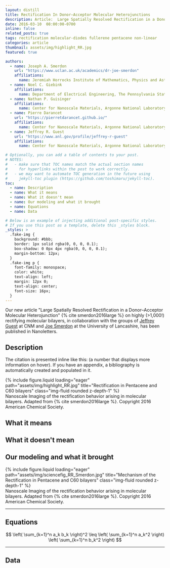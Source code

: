 ```yaml
---
layout: distill
title: Rectification In Donor–Acceptor Molecular Heterojunctions
description: Article:  Large Spatially Resolved Rectification in a Donor–Acceptor Molecular Heterojunction
date: 2016-03-10  08:00:00-0700
inline: false
related_posts: true
tags: rectification molecular-diodes fullerene pentacene non-linear
categories: article
thumbnail: assets/img/highlight_RR.jpg
featured: true

authors:
  - name: Joseph A. Smerdon
    url: "https://www.uclan.ac.uk/academics/dr-joe-smerdon"
    affiliations:
      name: Jeremiah Horrocks Institute of Mathematics, Physics and Astronomy, University of Central Lancashire
  - name: Noel C. Giebink
    affiliations:
      name: Department of Electrical Engineering, The Pennsylvania State University
  - name: Nathan P. Guisinger
    affiliations:
      name: Center for Nanoscale Materials, Argonne National Laboratory
  - name: Pierre Darancet
    url: "https://pierretdarancet.github.io/"
    affiliations:
      name: Center for Nanoscale Materials, Argonne National Laboratory
  - name: Jeffrey R. Guest
    url: "https://www.anl.gov/profile/jeffrey-r-guest"
    affiliations:
      name: Center for Nanoscale Materials, Argonne National Laboratory

# Optionally, you can add a table of contents to your post.
# NOTES:
#   - make sure that TOC names match the actual section names
#     for hyperlinks within the post to work correctly.
#   - we may want to automate TOC generation in the future using
#     jekyll-toc plugin (https://github.com/toshimaru/jekyll-toc).
toc:
  - name: Description
  - name: What it means
  - name: What it doesn't mean
  - name: Our modeling and what it brought
  - name: Equations
  - name: Data

# Below is an example of injecting additional post-specific styles.
# If you use this post as a template, delete this _styles block.
_styles: >
  .fake-img {
    background: #bbb;
    border: 1px solid rgba(0, 0, 0, 0.1);
    box-shadow: 0 0px 4px rgba(0, 0, 0, 0.1);
    margin-bottom: 12px;
  }
  .fake-img p {
    font-family: monospace;
    color: white;
    text-align: left;
    margin: 12px 0;
    text-align: center;
    font-size: 16px;
  }
---
```


Our new article "Large Spatially Resolved Rectification in a Donor–Acceptor Molecular Heterojunction"  {% cite smerdon2016large %} on highly (>1,000!) rectifying molecular bilayers, in collaboration with the groups of <a href="https://www.anl.gov/profile/jeffrey-r-guest">Jeffrey Guest</a> at CNM and <a href="https://www.uclan.ac.uk/academics/dr-joe-smerdon">Joe Smerdon</a> at the University of Lancashire, has been published in Nanoletters. 
 
 ## Description
 
 The citation is presented inline like this: <d-cite key="smerdon2016large"></d-cite> (a number that displays more information on hover).
If you have an appendix, a bibliography is automatically created and populated in it.

<div class="row">
    <div class="col-sm mt-3 mt-md-0">
        {% include figure.liquid loading="eager" path="assets/img/highlight_RR.jpg" title="Rectification in Pentacene and C60 bilayers" class="img-fluid rounded z-depth-1" %}
    </div>
</div>
<div class="caption">
    Nanoscale Imaging of the rectification behavior arising in molecular bilayers. Adapted from {% cite smerdon2016large %}. Copyright 2016 American Chemical Society.
</div>


## What it means


## What it doesn't mean

## Our modeling and what it brought


<div class="row">
    <div class="col-sm mt-3 mt-md-0">
        {% include figure.liquid loading="eager" path="assets/img/sciencefig_RR_Smerdon.jpg" title="Mechanism of the Rectification in Pentacene and C60 bilayers" class="img-fluid rounded z-depth-1" %}
    </div>
</div>
<div class="caption">
    Nanoscale Imaging of the rectification behavior arising in molecular bilayers. Adapted from {% cite smerdon2016large %}. Copyright 2016 American Chemical Society.
</div>


---


## Equations

$$
\left( \sum_{k=1}^n a_k b_k \right)^2 \leq \left( \sum_{k=1}^n a_k^2 \right) \left( \sum_{k=1}^n b_k^2 \right)
$$

---

## Data
